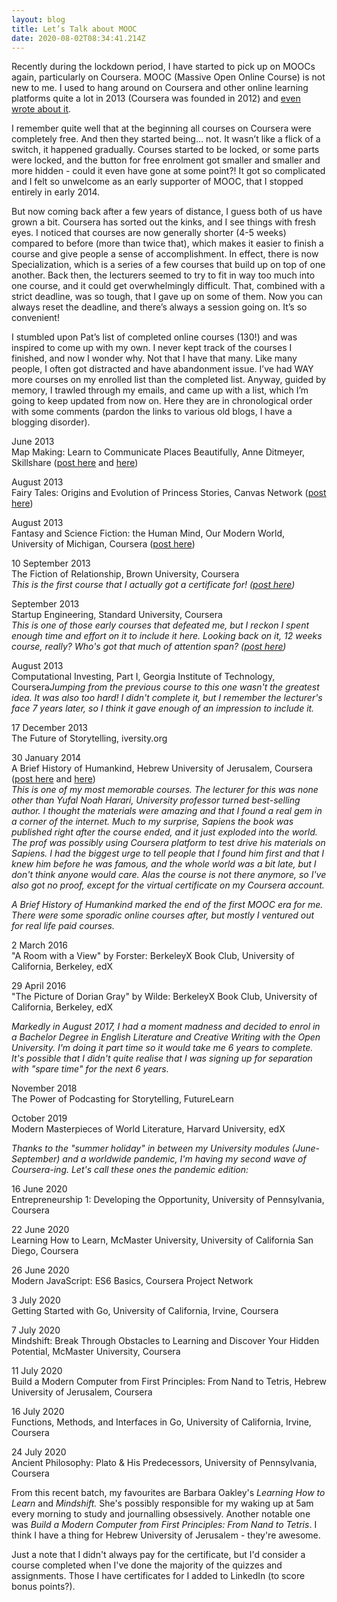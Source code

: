 ```yaml
---
layout: blog
title: Let’s Talk about MOOC
date: 2020-08-02T08:34:41.214Z
---
```

Recently during the lockdown period, I have started to pick up on MOOCs again, particularly on Coursera. MOOC (Massive Open Online Course) is not new to me. I used to hang around on Coursera and other online learning platforms quite a lot in 2013 (Coursera was founded in 2012) and [even wrote about it](https://medium.com/@meexia/free-online-courses-the-answer-to-world-problem-43e9b60f3819).

I remember quite well that at the beginning all courses on Coursera were completely free. And then they started being… not. It wasn’t like a flick of a switch, it happened gradually. Courses started to be locked, or some parts were locked, and the button for free enrolment got smaller and smaller and more hidden - could it  even have gone at some point?! It got so complicated and I felt so unwelcome as an early supporter of MOOC, that I stopped entirely in early 2014.

But now coming back after a few years of distance, I guess both of us have grown a bit. Coursera has sorted out the kinks, and I see things with fresh eyes. I noticed that courses are now generally shorter (4-5 weeks) compared to before (more than twice that), which makes it easier to finish a course and give people a sense of accomplishment. In effect, there is now Specialization, which is a series of a few courses that build up on top of one another. Back then, the lecturers seemed to try to fit in way too much into one course, and it could get overwhelmingly difficult. That, combined with a strict deadline, was so tough, that I gave up on some of them. Now you can always reset the deadline, and there’s always a session going on. It’s so convenient!

I stumbled upon Pat’s list of completed online courses (130!) and was inspired to come up with my own. I never kept track of the courses I finished, and now I wonder why. Not that I have that many. Like many people, I often got distracted and have abandonment issue. I’ve had WAY more courses on my enrolled list than the completed list. Anyway, guided by memory, I trawled through my emails, and came up with a list, which I’m going to keep updated from now on. Here they are in chronological order with some comments (pardon the links to various old blogs, I have a blogging disorder).

June 2013\
Map Making: Learn to Communicate Places Beautifully, Anne Ditmeyer, Skillshare ([post here](https://thewanderingmee.wordpress.com/2013/09/25/mees-journey-in-hand-drawn-maps/) and [here](https://thewanderingmee.wordpress.com/2013/09/13/beginners-guide-to-indonesia/))

August 2013\
Fairy Tales: Origins and Evolution of Princess Stories, Canvas Network ([post here](https://acuriouscorgi.wordpress.com/2013/08/30/fairy-tales-origins-and-evolution-of-princess-stories/))

August 2013\
Fantasy and Science Fiction: the Human Mind, Our Modern World, University of Michigan, Coursera ([post here](https://acuriouscorgi.wordpress.com/2013/08/30/fantasy-and-science-fiction-the-human-mind-our-modern-world/))

10 September 2013\
The Fiction of Relationship, Brown University, Coursera\
*This is the first course that I actually got a certificate for! ([post here](https://acuriouscorgi.wordpress.com/2013/08/30/the-fiction-of-relationship/))*

September 2013\
Startup Engineering, Standard University, Coursera \
*This is one of those early courses that defeated me, but I reckon I spent enough time and effort on it to include it here. Looking back on it, 12 weeks course, really? Who's got that much of attention span? ([post here](https://acuriouscorgi.wordpress.com/2013/09/03/startup-engineering/))*

August 2013\
Computational Investing, Part I, Georgia Institute of Technology, Coursera*Jumping from the previous course to this one wasn't the greatest idea. It was also too hard! I didn't complete it, but I remember the lecturer's face 7 years later, so I think it gave enough of an impression to include it.*

17 December 2013\
The Future of Storytelling, iversity.org

30 January 2014\
A Brief History of Humankind, Hebrew University of Jerusalem, Coursera ([post here](https://acuriouscorgi.wordpress.com/2013/09/21/courses-on-history-of-the-world/) and [here](https://acuriouscorgi.wordpress.com/2013/10/15/evil-in-the-world/))\
*This is one of my most memorable courses. The lecturer for this was none other than Yufal Noah Harari, University professor turned best-selling author. I thought the materials were amazing and that I found a real gem in a corner of the internet. Much to my surprise, Sapiens the book was published right after the course ended, and it just exploded into the world. The prof was possibly using Coursera platform to test drive his materials on Sapiens. I had the biggest urge to tell people that I found him first and that I knew him before he was famous, and the whole world was a bit late, but I don't think anyone would care. Alas the course is not there anymore, so I've also got no proof, except for the virtual certificate on my Coursera account.*

*A Brief History of Humankind marked the end of the first MOOC era for me. There were some sporadic online courses after, but mostly I ventured out for real life paid courses.* 

2 March 2016\
"A Room with a View" by Forster: BerkeleyX Book Club, University of California, Berkeley, edX

29 April 2016\
"The Picture of Dorian Gray" by Wilde: BerkeleyX Book Club, University of California, Berkeley, edX

*Markedly in August 2017, I had a moment madness and decided to enrol in a Bachelor Degree in English Literature and Creative Writing with the Open University. I'm doing it part time so it would take me 6 years to complete. It's possible that I didn't quite realise that I was signing up for separation with "spare time" for the next 6 years.*

November 2018\
The Power of Podcasting for Storytelling, FutureLearn

October 2019\
Modern Masterpieces of World Literature, Harvard University, edX

*Thanks to the "summer holiday" in between my University modules (June-September) and a worldwide pandemic, I'm having my second wave of Coursera-ing. Let's call these ones the pandemic edition:*

16 June 2020\
Entrepreneurship 1: Developing the Opportunity, University of Pennsylvania, Coursera

22 June 2020\
Learning How to Learn, McMaster University, University of California San Diego, Coursera

26 June 2020\
Modern JavaScript: ES6 Basics, Coursera Project Network

3 July 2020\
Getting Started with Go, University of California, Irvine, Coursera

7 July 2020\
Mindshift: Break Through Obstacles to Learning and Discover Your Hidden Potential, McMaster University, Coursera

11 July 2020\
Build a Modern Computer from First Principles: From Nand to Tetris, Hebrew University of Jerusalem, Coursera

16 July 2020\
Functions, Methods, and Interfaces in Go, University of California, Irvine, Coursera

24 July 2020\
Ancient Philosophy: Plato & His Predecessors, University of Pennsylvania, Coursera

From  this recent batch, my favourites are Barbara Oakley's *Learning How to Learn* and *Mindshift.* She's possibly responsible for my waking up at 5am every morning to study and journalling obsessively. Another notable one was *Build a Modern Computer from First Principles: From Nand to Tetris*. I think I have a thing for Hebrew University of Jerusalem - they're awesome.

Just a note that I didn't always pay for the certificate, but I'd consider a course completed when I've done the majority of the quizzes and assignments. Those I have certificates for I added to LinkedIn (to score bonus points?).